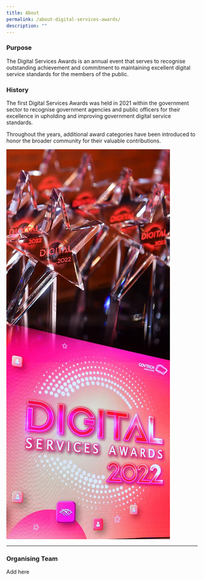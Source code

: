 ```yaml
---
title: About
permalink: /about-digital-services-awards/
description: ""
---
```

<div class="row">
  <div class="col is-8">
    <h3>Purpose</h3>
    <p>The Digital Services Awards is an annual event that serves to recognise outstanding achievement and commitment to maintaining excellent digital service standards for the members of the public.</p>
    <h3>History</h3>
    <p>The first Digital Services Awards was held in 2021 within the government sector to recognise government agencies and public officers for their excellence in upholding and improving government digital service standards.</p>
    <p>Throughout the years, additional award categories have been introduced to honor the broader community for their valuable contributions.</p>
  </div>
  <div class="col is-4"><img alt="Screen with DSA logo and trophies" src="/images/dsa_about.jpg"></div>
</div>
<hr>
<h3>Organising Team</h3>
<p>Add here</p>
